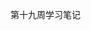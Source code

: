 <!--
 * @Author: your name
 * @Date: 2020-11-09 23:09:29
 * @LastEditTime: 2020-12-25 16:37:04
 * @LastEditors: Please set LastEditors
 * @Description: In User Settings Edit
 * @FilePath: /Frontend-03-Template/week19/NOTE.md
-->
第十九周学习笔记
